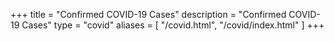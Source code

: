 +++
title = "Confirmed COVID-19 Cases"
description = "Confirmed COVID-19 Cases"
type = "covid"
aliases = [
    "/covid.html",
    "/covid/index.html"
]
+++
